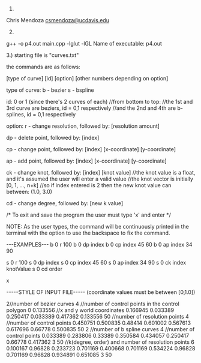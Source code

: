 1)
Chris Mendoza
csmendoza@ucdavis.edu

2)
g++ -o p4.out main.cpp -lglut -lGL
Name of executable: p4.out

3.)
starting file is "curves.txt"

the commands are as follows:

[type of curve] [id] [option] [other numbers depending on option]

type of curve:
b - bezier
s - bspline

id:
0 or 1 (since there's 2 curves of each)
//from bottom to top:
//the 1st and 3rd curve are beziers, id = 0,1 respectively
//and the 2nd and 4th are b-splines, id = 0,1 respectively

option:
r - change resolution, followed by: [resolution amount]

dp - delete point, followed by: [index]

cp - change point, followed by: [index] [x-coordinate] [y-coordinate]

ap - add point, followed by: [index] [x-coordinate] [y-coordinate]

ck - change knot, followed by: [index] [knot value]
//the knot value is a float, and it's assumed the user will enter a valid value
//the knot vector is initially [0, 1, ..., n+k]
//so if index entered is 2 then the new knot value can between: (1.0, 3.0)

cd - change degree, followed by: [new k value]

/* To exit and save the program the user must type 'x' and enter */
 
NOTE: As the user types, the command will be continuously printed in the terminal
      with the option to use the backspace to fix the command.

---EXAMPLES---
b 0 r 100
b 0 dp index
b 0 cp index 45 60
b 0 ap index 34 90

s 0 r 100
s 0 dp index
s 0 cp index 45 60
s 0 ap index 34 90
s 0 ck index knotValue
s 0 cd order

x

-----STYLE OF INPUT FILE-----
(coordinate values must be between [0,1.0])

2//number of bezier curves
4 //number of control points in the control polygon
0 0.133556 //x and y world coordinates
0.166945 0.033389
0.250417 0.033389
0.417362 0.133556
50 //number of resolution points
4 //number of control points
0.450751 0.500835
0.48414 0.601002
0.567613 0.617696
0.66778 0.500835
50
2 //number of b spline curves
4 //number of control points
0.033389 0.283806
0.33389 0.350584
0.434057 0.250417
0.66778 0.417362
3 50 //k(degree, order) and number of resolution points
6
0.100167 0.96828
0.233723 0.701169
0.400668 0.701169
0.534224 0.96828
0.701169 0.96828
0.934891 0.651085
3 50
